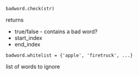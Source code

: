 [//]: # "Name: Blanke BadWord"

`badword.check(str)`

returns

- true/false - contains a bad word?
- start_index
- end_index

`badword.whitelist = {'apple', 'firetruck', ...}`

list of words to ignore
